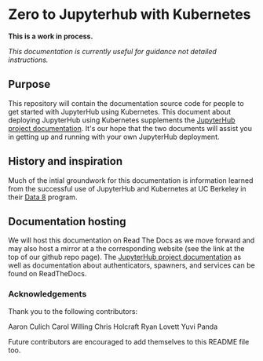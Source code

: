 # Zero to Jupyterhub with Kubernetes

**This is a work in process.**

*This documentation is currently useful for guidance not detailed instructions.*

## Purpose
This repository will contain the documentation source code for people to get started with
JupyterHub using Kubernetes. This document about deploying JupyterHub using Kubernetes
supplements the [JupyterHub project documentation](https://jupyterhub.readthedocs.io).
It's our hope that the two documents will assist you in getting up and running with your
own JupyterHub deployment.

## History and inspiration

Much of the intial groundwork for this documentation is information learned from
the successful use of JupyterHub and Kubernetes at UC Berkeley in their
[Data 8](http://data8.org/) program.

## Documentation hosting

We will host this documentation on Read The Docs as we move forward and may also
host a mirror at a the corresponding
website (see the link at the top of our github repo page).
The [JupyterHub project documentation](https://jupyterhub.readthedocs.io) as well
as documentation about authenticators, spawners, and services can be found on
ReadTheDocs.

### Acknowledgements

Thank you to the following contributors:

Aaron Culich
Carol Willing
Chris Holcraft
Ryan Lovett
Yuvi Panda

Future contributors are encouraged to add themselves to this README file too.
